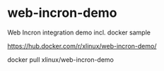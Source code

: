 # web-incron-demo

Web Incron integration demo incl. docker sample

https://hub.docker.com/r/xlinux/web-incron-demo/

docker pull xlinux/web-incron-demo
